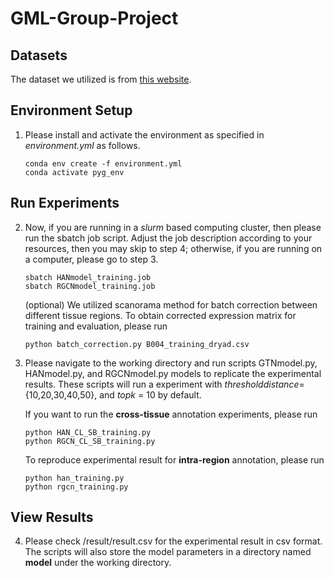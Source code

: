 # GML-Group-Project

## Datasets

The dataset we utilized is from [this website](https://datadryad.org/stash/landing/show?id=doi%3A10.5061%2Fdryad.g4f4qrfrc).

## Environment Setup
1. Please install and activate the environment as specified in _environment.yml_ as follows.
   ```
   conda env create -f environment.yml
   conda activate pyg_env
   ```
## Run Experiments
2. Now, if you are running in a _slurm_ based computing cluster, then please run the sbatch job script. Adjust the job description according to your resources, then you may skip to step 4; otherwise, if you are running on a computer, please go to step 3.
   ```
   sbatch HANmodel_training.job
   sbatch RGCNmodel_training.job
   ```
   (optional) We utilized scanorama method for batch correction between different tissue regions. To obtain corrected expression matrix for training and evaluation, please run  
      ```
      python batch_correction.py B004_training_dryad.csv
      ```
3. Please navigate to the working directory and run scripts GTNmodel.py, HANmodel.py, and RGCNmodel.py models to replicate the experimental results. These scripts will run a experiment with $threshold distance =$ {10,20,30,40,50}, and $topk$ = 10 by default. 

   If you want to run the **cross-tissue** annotation experiments, please run
      ```
      python HAN_CL_SB_training.py
      python RGCN_CL_SB_training.py
      ```
   To reproduce experimental result for **intra-region** annotation, please run
      ```
      python han_training.py
      python rgcn_training.py
      ```
## View Results
4. Please check /result/result.csv for the experimental result in csv format. The scripts will also store the model parameters in a directory named **model** under the working directory.

